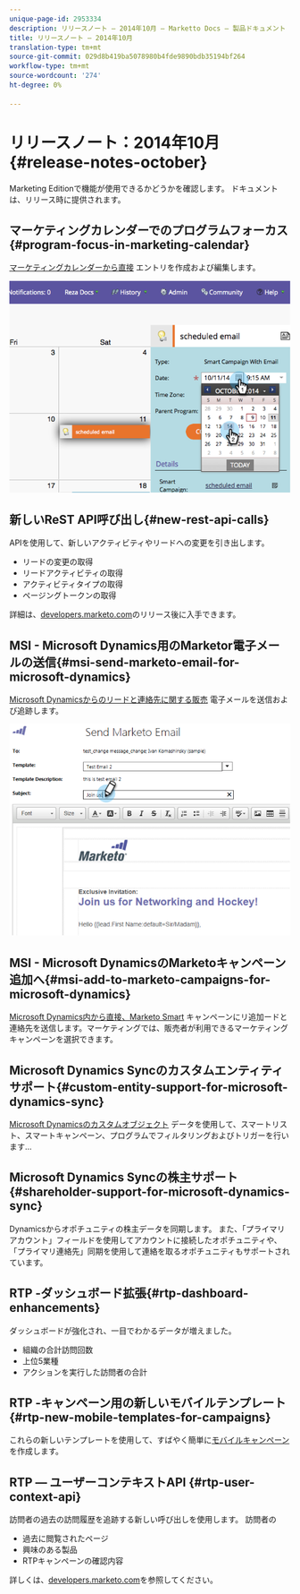 ```yaml
---
unique-page-id: 2953334
description: リリースノート — 2014年10月 — Marketto Docs — 製品ドキュメント
title: リリースノート — 2014年10月
translation-type: tm+mt
source-git-commit: 029d8b419ba5078980b4fde9890bdb35194bf264
workflow-type: tm+mt
source-wordcount: '274'
ht-degree: 0%

---
```



# リリースノート：2014年10月{#release-notes-october}

Marketing Editionで機能が使用できるかどうかを確認します。 ドキュメントは、リリース時に提供されます。

## マーケティングカレンダーでのプログラムフォーカス{#program-focus-in-marketing-calendar}

[マーケティングカレンダーから直接](/help/marketo/product-docs/core-marketo-concepts/marketing-calendar/understanding-the-calendar/understand-enable-program-focus.md) エントリを作成および編集します。

![](assets/image2014-10-20-11-3a48-3a51.png)

## 新しいReST API呼び出し{#new-rest-api-calls}

APIを使用して、新しいアクティビティやリードへの変更を引き出します。

* リードの変更の取得
* リードアクティビティの取得
* アクティビティタイプの取得
* ページングトークンの取得

詳細は、[developers.marketo.com](https://developers.marketo.com/documentation/rest/)のリリース後に入手できます。

## MSI - Microsoft Dynamics用のMarketor電子メールの送信{#msi-send-marketo-email-for-microsoft-dynamics}

[Microsoft Dynamicsからのリードと連絡先に関する販売](/help/marketo/product-docs/marketo-sales-insight/msi-for-microsoft-dynamics/setting-up-and-using/send-a-marketo-sales-email-from-microsoft-dynamics.md) 電子メールを送信および追跡します。

![](assets/image2014-10-20-11-3a49-3a25.png)

## MSI - Microsoft DynamicsのMarketoキャンペーン追加へ{#msi-add-to-marketo-campaigns-for-microsoft-dynamics}

[Microsoft Dynamics内から直接、Marketo Smart](/help/marketo/product-docs/marketo-sales-insight/msi-for-microsoft-dynamics/setting-up-and-using/add-a-lead-contact-to-a-marketo-campaign-from-microsoft-dynamics.md) キャンペーンにリ追加ードと連絡先を送信します。マーケティングでは、販売者が利用できるマーケティングキャンペーンを選択できます。

## Microsoft Dynamics Syncのカスタムエンティティサポート{#custom-entity-support-for-microsoft-dynamics-sync}

[Microsoft Dynamicsのカスタムオブジェクト](/help/marketo/product-docs/crm-sync/microsoft-dynamics-sync/microsoft-dynamics-sync-details/microsoft-dynamics-sync-custom-entity-sync/enable-sync-for-a-custom-entity.md) データを使用して、スマートリスト、スマートキャンペーン、プログラムでフィルタリングおよびトリガーを行います…

## Microsoft Dynamics Syncの株主サポート{#shareholder-support-for-microsoft-dynamics-sync}

Dynamicsからオポチュニティの株主データを同期します。 また、「プライマリアカウント」フィールドを使用してアカウントに接続したオポチュニティや、「プライマリ連絡先」同期を使用して連絡を取るオポチュニティもサポートされています。

## RTP -ダッシュボード拡張{#rtp-dashboard-enhancements}

ダッシュボードが強化され、一目でわかるデータが増えました。

* 組織の合計訪問回数
* 上位5業種
* アクションを実行した訪問者の合計

## RTP -キャンペーン用の新しいモバイルテンプレート{#rtp-new-mobile-templates-for-campaigns}

これらの新しいテンプレートを使用して、すばやく簡単に[モバイルキャンペーン](/help/marketo/product-docs/web-personalization/using-templates/using-templates-to-create-web-campaigns.md)を作成します。

## RTP — ユーザーコンテキストAPI {#rtp-user-context-api}

訪問者の過去の訪問履歴を追跡する新しい呼び出しを使用します。 訪問者の

* 過去に閲覧されたページ
* 興味のある製品
* RTPキャンペーンの確認内容

詳しくは、[developers.marketo.com](https://developers.marketo.com/documentation/websites/rtp-js-api/)を参照してください。
